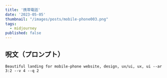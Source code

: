 ```yaml
---
title: '携帯電話'
date: '2023-05-05'
thumbnail: "/images/posts/mobile-phone003.png"
tags:
  - midjourney
published: false
---
```


## 呪文（プロンプト）
```
Beautiful landing for mobile-phone website, design, ux/ui, ux, ui --ar 3:2 --v 4 --q 2
```